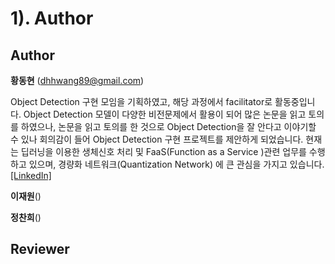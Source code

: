 # 1). Author



## Author

**황동현** (dhhwang89@gmail.com)

Object Detection 구현 모임을 기획하였고, 해당 과정에서 facilitator로 활동중입니다. Object Detection 모델이 다양한 비전문제에서 활용이 되어 많은 논문을 읽고 토의를 하였으나, 논문을 읽고 토의를 한 것으로 Object Detection을 잘 안다고 이야기할 수 있나 회의감이 들어 Object Detection 구현 프로젝트를 제안하게 되었습니다. 현재는 딥러닝을 이용한 생체신호 처리 및 FaaS(Function as a Service )관련 업무를 수행하고 있으며, 경량화 네트워크(Quantization Network) 에 큰 관심을 가지고 있습니다. [[LinkedIn]](https://www.linkedin.com/in/martin-hwang/)



**이재원**()



**정찬희**()



## Reviewer

